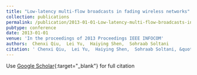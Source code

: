 ```yaml
---
title: "Low-latency multi-flow broadcasts in fading wireless networks"
collection: publications
permalink: /publication/2013-01-01-Low-latency-multi-flow-broadcasts-in-fading-wireless-networks
pubtype: conference
date: 2013-01-01
venue: 'In the proceedings of 2013 Proceedings IEEE INFOCOM'
authors:  Chenxi Qiu,  Lei Yu,  Haiying Shen,  Sohraab Soltani
citation: ' Chenxi Qiu,  Lei Yu,  Haiying Shen,  Sohraab Soltani, &quot;Low-latency multi-flow broadcasts in fading wireless networks.&quot; In the proceedings of 2013 Proceedings IEEE INFOCOM, 2013.'
---
```

Use [Google Scholar](https://scholar.google.com/scholar?q=Low+latency+multi+flow+broadcasts+in+fading+wireless+networks){:target="_blank"} for full citation